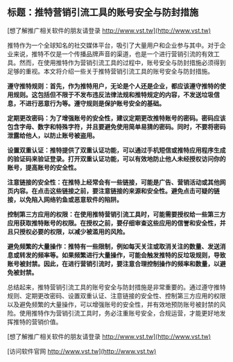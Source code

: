## **标题：推特营销引流工具的账号安全与防封措施**

[想了解推广相关软件的朋友请登录 http://www.vst.tw](http://www.vst.tw)

推特作为一个全球知名的社交媒体平台，吸引了大量用户和企业参与其中。对于企业来说，推特不仅是一个传播品牌声音的渠道，也是一个进行营销引流的有效工具。然而，在使用推特作为营销引流工具的过程中，账号安全与防封措施必须得到足够的重视。本文将介绍一些关于推特营销引流工具的账号安全与防封措施。

**遵守推特规则：首先，作为推特用户，无论是个人还是企业，都应该遵守推特的使用规则。这包括但不限于不发布违反法律法规和推特规定的内容，不发送垃圾信息，不进行恶意行为等。遵守规则是保护账号安全的基础。**

**定期更改密码：为了增强账号的安全性，建议定期更改推特账号的密码。密码应该包含字母、数字和特殊字符，并且要避免使用简单易猜的密码。同时，不要将密码泄露给他人，以防止账号被盗用。**

**设置双重认证：推特提供了双重认证功能，可以通过手机短信或推特应用程序生成的验证码来验证登录。打开双重认证功能，可以有效地防止他人未经授权访问你的账号，提高账号的安全性。**

**注意链接的安全性：在推特上经常会有一些链接，可能是广告、营销活动或其他网页内容。在点击这些链接之前，要注意链接的来源和安全性。避免点击可疑的链接，以免陷入网络钓鱼或恶意软件的陷阱。**

**控制第三方应用的权限：在使用推特营销引流工具时，可能需要授权给一些第三方应用获取推特账号的权限。在授权之前，要仔细审查这些应用的信誉和安全性，并且只授权必要的权限，以减少被滥用的风险。**

**避免频繁的大量操作：推特有一些限制，例如每天关注或取消关注的数量、发送消息或转发的频率等。如果频繁进行大量操作，可能会触发推特的反垃圾规则，导致账号被封禁。因此，在进行营销引流时，要注意合理控制操作的频率和数量，以避免被封禁。**

总结起来，推特营销引流工具的账号安全与防封措施是非常重要的。通过遵守推特规则、定期更改密码、设置双重认证、注意链接的安全性、控制第三方应用的权限以及避免频繁的大量操作，可以增强账号的安全性，并有效地预防账号被封禁的风险。使用推特作为营销引流工具时，务必注重账号安全，合规运营，才能更好地发挥推特的营销价值。

[想了解推广相关软件的朋友请登录 http://www.vst.tw](http://www.vst.tw)


[访问软件官网 http://www.vst.tw](http://www.vst.tw)
